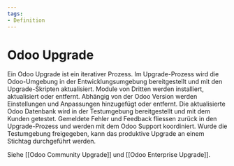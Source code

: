 ```yaml
---
tags:
- Definition
---
```

# Odoo Upgrade

Ein Odoo Upgrade ist ein iterativer Prozess. Im Upgrade-Prozess wird die Odoo-Umgebung in der Entwicklungsumgebung bereitgestellt und mit den Upgrade-Skripten aktualisiert. Module von Dritten werden installiert, aktualisiert oder entfernt. Abhängig von der Odoo Version werden Einstellungen und Anpassungen hinzugefügt oder entfernt. Die aktualisierte Odoo Datenbank wird in der Testumgebung bereitgestellt und mit dem Kunden getestet. Gemeldete Fehler und Feedback fliessen zurück in den Upgrade-Prozess und werden mit dem Odoo Support koordiniert. Wurde die Testumgebung freigegeben, kann das produktive Upgrade an einem Stichtag durchgeführt werden.

Siehe [[Odoo Community Upgrade]] und [[Odoo Enterprise Upgrade]].